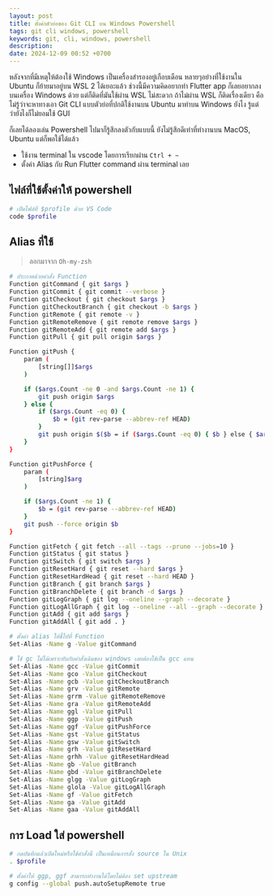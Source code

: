 ```yaml
---
layout: post
title: ตั้งค่าตัวย่อของ Git CLI บน Windows Powershell
tags: git cli windows, powershell
keywords: git, cli, windows, powershell
description:
date: 2024-12-09 00:52 +0700
---
```

หลังจากที่มีเหตุให้ต้องใช้ Windows เป็นเครื่องสำรองอยู่เกือบเดือน
หลายๆอย่างที่ใช้งานใน Ubuntu ก็ย้ายมาอยู่บน WSL 2 ได้เยอะแล้ว
ช่วงนี้มีความคิดอยากทำ Flutter app ก็เลยอยากลงบนเครื่อง Windows ด้วย
แต่ก็ติดที่มันใช้ผ่าน WSL ไม่สะดวก ถ้าไม่ผ่าน WSL ก็ติดเรื่องเดียว คือ
ไม่รู้ว่าจะหาทางเอา Git CLI แบบตัวย่อที่ปกติใช้งานบน Ubuntu มาทำบน Windows
ยังไง รู้แต่ว่ายังไงก็ไม่ยอมใช้ GUI

ก็เลยได้ลองเล่น Powershell ไปมาก็รู้สึกลงตัวกับแบบนี้
ยังไม่รู้สึกดีเท่าที่ทำงานบน MacOS, Ubuntu แต่ก็พอใช้ได้แล้ว

- ใช้งาน terminal ใน vscode โดยการเรียกผ่าน `Ctrl + ~`
- ตั้งค่า Alias กับ Run Flutter command ผ่าน terminal เลย


## ไฟล์ที่ใช้ตั้งค่าให้ powershell

```sh
# เปิดไฟล์ที่ $profile ด้วย VS Code
code $profile
```

## Alias ที่ใช้

> ลอกมาจาก `Oh-my-zsh`

```sh
# ประกาศด้วยคำสั่ง Function
Function gitCommand { git $args }
Function gitCommit { git commit --verbose }
Function gitCheckout { git checkout $args }
Function gitCheckoutBranch { git checkout -b $args }
Function gitRemote { git remote -v }
Function gitRemoteRemove { git remote remove $args }
Function gitRemoteAdd { git remote add $args }
Function gitPull { git pull origin $args }

Function gitPush {
    param (
        [string[]]$args
    )

    if ($args.Count -ne 0 -and $args.Count -ne 1) {
        git push origin $args
    } else {
        if ($args.Count -eq 0) {
            $b = (git rev-parse --abbrev-ref HEAD)
        }
        git push origin $($b = if ($args.Count -eq 0) { $b } else { $args[0] })
    }
}

Function gitPushForce {
    param (
        [string]$arg
    )

    if ($args.Count -ne 1) {
        $b = (git rev-parse --abbrev-ref HEAD)
    }
    git push --force origin $b
}

Function gitFetch { git fetch --all --tags --prune --jobs=10 }
Function gitStatus { git status }
Function gitSwitch { git switch $args }
Function gitResetHard { git reset --hard $args }
Function gitResetHardHead { git reset --hard HEAD }
Function gitBranch { git branch $args }
Function gitBranchDelete { git branch -d $args }
Function gitLogGraph { git log --oneline --graph --decorate }
Function gitLogAllGraph { git log --oneline --all --graph --decorate }
Function gitAdd { git add $args }
Function gitAddAll { git add . }

# ตั้งค่า alias ให้ชี้ไปที่ Function
Set-Alias -Name g -Value gitCommand

# ใช้ gc ไม่ได้เพราะทับกับคำสั่งเดิมของ windows เลยต้องใช้เป็น gcc แทน
Set-Alias -Name gcc -Value gitCommit
Set-Alias -Name gco -Value gitCheckout
Set-Alias -Name gcb -Value gitCheckoutBranch
Set-Alias -Name grv -Value gitRemote
Set-Alias -Name grrm -Value gitRemoteRemove
Set-Alias -Name gra -Value gitRemoteAdd
Set-Alias -Name ggl -Value gitPull
Set-Alias -Name ggp -Value gitPush
Set-Alias -Name ggf -Value gitPushForce
Set-Alias -Name gst -Value gitStatus
Set-Alias -Name gsw -Value gitSwitch
Set-Alias -Name grh -Value gitResetHard
Set-Alias -Name grhh -Value gitResetHardHead
Set-Alias -Name gb -Value gitBranch
Set-Alias -Name gbd -Value gitBranchDelete
Set-Alias -Name glgg -Value gitLogGraph
Set-Alias -Name glola -Value gitLogAllGraph
Set-Alias -Name gf -Value gitFetch
Set-Alias -Name ga -Value gitAdd
Set-Alias -Name gaa -Value gitAddAll

```

## การ Load ใส่ powershell

```sh
# กดบันทึกแล้วเปิดใหม่หรือใช้คำสั่งนี้ เป็นเหมือนการสั่ง source ใน Unix
. $profile

# ตั้งค่าให้ ggp, ggf สามารถทำงานได้โดยไม่ต้อง set upstream
g config --global push.autoSetupRemote true
```
